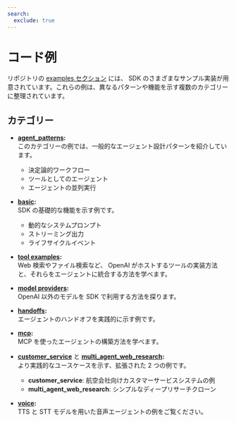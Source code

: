 ```yaml
---
search:
  exclude: true
---
```

# コード例

リポジトリの [examples セクション](https://github.com/openai/openai-agents-python/tree/main/examples) には、 SDK のさまざまなサンプル実装が用意されています。これらの例は、異なるパターンや機能を示す複数のカテゴリーに整理されています。


## カテゴリー

- **[agent_patterns](https://github.com/openai/openai-agents-python/tree/main/examples/agent_patterns):**  
  このカテゴリーの例では、一般的なエージェント設計パターンを紹介しています。

    - 決定論的ワークフロー  
    - ツールとしてのエージェント  
    - エージェントの並列実行  

- **[basic](https://github.com/openai/openai-agents-python/tree/main/examples/basic):**  
  SDK の基礎的な機能を示す例です。

    - 動的なシステムプロンプト  
    - ストリーミング出力  
    - ライフサイクルイベント  

- **[tool examples](https://github.com/openai/openai-agents-python/tree/main/examples/tools):**  
  Web 検索やファイル検索など、 OpenAI がホストするツールの実装方法と、それらをエージェントに統合する方法を学べます。

- **[model providers](https://github.com/openai/openai-agents-python/tree/main/examples/model_providers):**  
  OpenAI 以外のモデルを SDK で利用する方法を探ります。

- **[handoffs](https://github.com/openai/openai-agents-python/tree/main/examples/handoffs):**  
  エージェントのハンドオフを実践的に示す例です。

- **[mcp](https://github.com/openai/openai-agents-python/tree/main/examples/mcp):**  
  MCP を使ったエージェントの構築方法を学べます。

- **[customer_service](https://github.com/openai/openai-agents-python/tree/main/examples/customer_service)** と **[multi_agent_web_research](https://github.com/openai/openai-agents-python/tree/main/examples/multi_agent_web_research):**  
  より実践的なユースケースを示す、拡張された 2 つの例です。

    - **customer_service**: 航空会社向けカスタマーサービスシステムの例  
    - **multi_agent_web_research**: シンプルなディープリサーチクローン  

- **[voice](https://github.com/openai/openai-agents-python/tree/main/examples/voice):**  
  TTS と STT モデルを用いた音声エージェントの例をご覧ください。